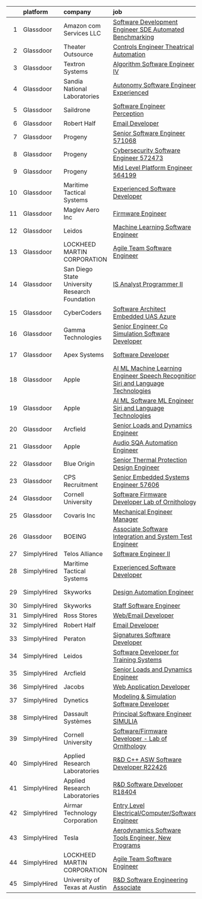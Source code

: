 

|    | platform    | company                                        | job                                                                                                                                                                                                                                                                                                                                                                                                                                                                                                                                                                                                                                                                                                                                                                                                                                                                                                                                                                                                                                                                                                                                                                                                                                                                                                                                                                                                                                                                                        | update_time   | location        |
|---:|:------------|:-----------------------------------------------|:-------------------------------------------------------------------------------------------------------------------------------------------------------------------------------------------------------------------------------------------------------------------------------------------------------------------------------------------------------------------------------------------------------------------------------------------------------------------------------------------------------------------------------------------------------------------------------------------------------------------------------------------------------------------------------------------------------------------------------------------------------------------------------------------------------------------------------------------------------------------------------------------------------------------------------------------------------------------------------------------------------------------------------------------------------------------------------------------------------------------------------------------------------------------------------------------------------------------------------------------------------------------------------------------------------------------------------------------------------------------------------------------------------------------------------------------------------------------------------------------|:--------------|:----------------|
|  1 | Glassdoor   | Amazon com Services LLC                        | [Software Development Engineer  SDE  Automated Benchmarking](https://www.glassdoor.com/partner/jobListing.htm?pos=118&ao=1136043&s=58&guid=0000018382f5a8edb900cd948e725dd0&src=GD_JOB_AD&t=SR&vt=w&cs=1_f785da1a&cb=1664349481738&jobListingId=1008144113447&jrtk=3-0-1ge1fbae3kuji801-1ge1fbaemi7nu800-93604167f71390ef-)                                                                                                                                                                                                                                                                                                                                                                                                                                                                                                                                                                                                                                                                                                                                                                                                                                                                                                                                                                                                                                                                                                                                                                | 11d           | Seattle, WA     |
|  2 | Glassdoor   | Theater Outsource                              | [Controls Engineer   Theatrical Automation](https://www.glassdoor.com/partner/jobListing.htm?pos=124&ao=1136043&s=58&guid=0000018382f5a8edb900cd948e725dd0&src=GD_JOB_AD&t=SR&vt=w&ea=1&cs=1_edb67d57&cb=1664349481739&jobListingId=1008149531471&jrtk=3-0-1ge1fbae3kuji801-1ge1fbaemi7nu800-67f7b1ecdf14d1e3-)                                                                                                                                                                                                                                                                                                                                                                                                                                                                                                                                                                                                                                                                                                                                                                                                                                                                                                                                                                                                                                                                                                                                                                            | 8d            | Syracuse, NY    |
|  3 | Glassdoor   | Textron Systems                                | [Algorithm Software Engineer IV](https://www.glassdoor.com/partner/jobListing.htm?pos=121&ao=1136043&s=58&guid=0000018382f5a8edb900cd948e725dd0&src=GD_JOB_AD&t=SR&vt=w&cs=1_ad9d5b2f&cb=1664349481738&jobListingId=1008158375340&jrtk=3-0-1ge1fbae3kuji801-1ge1fbaemi7nu800-2e4fd736068b0de0-)                                                                                                                                                                                                                                                                                                                                                                                                                                                                                                                                                                                                                                                                                                                                                                                                                                                                                                                                                                                                                                                                                                                                                                                            | 4d            | Wilmington, MA  |
|  4 | Glassdoor   | Sandia National Laboratories                   | [Autonomy Software Engineer  Experienced ](https://www.glassdoor.com/partner/jobListing.htm?pos=122&ao=1136043&s=58&guid=0000018382f5a8edb900cd948e725dd0&src=GD_JOB_AD&t=SR&vt=w&cs=1_98895ad1&cb=1664349481739&jobListingId=1008158317621&jrtk=3-0-1ge1fbae3kuji801-1ge1fbaemi7nu800-547e78c4383871e9-)                                                                                                                                                                                                                                                                                                                                                                                                                                                                                                                                                                                                                                                                                                                                                                                                                                                                                                                                                                                                                                                                                                                                                                                  | 4d            | Albuquerque, NM |
|  5 | Glassdoor   | Saildrone                                      | [Software Engineer   Perception](https://www.glassdoor.com/partner/jobListing.htm?pos=114&ao=1136043&s=58&guid=0000018382f5a8edb900cd948e725dd0&src=GD_JOB_AD&t=SR&vt=w&cs=1_85c0a2e8&cb=1664349481736&jobListingId=1008156970798&jrtk=3-0-1ge1fbae3kuji801-1ge1fbaemi7nu800-51594aeaa2ed0247-)                                                                                                                                                                                                                                                                                                                                                                                                                                                                                                                                                                                                                                                                                                                                                                                                                                                                                                                                                                                                                                                                                                                                                                                            | 5d            | Alameda, CA     |
|  6 | Glassdoor   | Robert Half                                    | [Email Developer](https://www.glassdoor.com/partner/jobListing.htm?pos=104&ao=1110586&s=58&guid=0000018382f5a8edb900cd948e725dd0&src=GD_JOB_AD&t=SR&vt=w&ea=1&cs=1_98759289&cb=1664349481735&jobListingId=1008145675095&cpc=5EFBB0462F9C6B7A&jrtk=3-0-1ge1fbae3kuji801-1ge1fbaemi7nu800-1d30b377a342ae9d--6NYlbfkN0CpzDdaQkua3np5pkmj49lKioZwmwxQ-yx5plwbYmV_MzWNBoPgCjn5bOtxNwC6GJ4nMXlh70SbCFcICXIgnZkuA1M2Q3cbZxvyy2idv8eL8hhk9lI80DRwFm1NMXGvI86YHjJOPaVV2F-OE7mVDddpF962aw6WMRMYnU2tZV44lSwwG1i4aejlZsC4F7n_UkiFbv4jwEZ7XYJ2A92OBKPNIeJWW11hpZQQs46kzsDcjw4dkbmbquheduUqKkJyfM33ZvFNTFzay4xxejAFlvrclcvgbmGF_yuFQe7Rrqyak97wzz-f7RbAvbKPlcSAvzxUs6C1dOKE1kHQOQwB4Yg2LIxn6mU_esCX9aAuO1dB1G1m1UdKscpYFIzNYFGKi9TKhx7-8qcoi9Qz-o136n0JMH8PC7aDAHgm1G57LAYALi2M7DV16ahXZNy7-R-TxlYhl9dEHWBmr7fSHSVaTWsSjQolbSpqdgX4uF7jkBiLdoZk3zpgZ7OXHdDsT8c15X2z1W33_3ITruCEJxa3E20JPRzwZ4K31Q_Qvie65JgwchWJRX5icS3x)                                                                                                                                                                                                                                                                                                                                                                                                                                                                                                                                                                                 | 11d           | Denver, CO      |
|  7 | Glassdoor   | Progeny                                        | [Senior Software Engineer   571068 ](https://www.glassdoor.com/partner/jobListing.htm?pos=126&ao=1136043&s=58&guid=0000018382f5a8edb900cd948e725dd0&src=GD_JOB_AD&t=SR&vt=w&cs=1_4998a2d3&cb=1664349481739&jobListingId=1008146023366&jrtk=3-0-1ge1fbae3kuji801-1ge1fbaemi7nu800-f0fd6c0004d9c04e-)                                                                                                                                                                                                                                                                                                                                                                                                                                                                                                                                                                                                                                                                                                                                                                                                                                                                                                                                                                                                                                                                                                                                                                                        | 11d           | Canonsburg, PA  |
|  8 | Glassdoor   | Progeny                                        | [Cybersecurity Software Engineer  572473 ](https://www.glassdoor.com/partner/jobListing.htm?pos=120&ao=1136043&s=58&guid=0000018382f5a8edb900cd948e725dd0&src=GD_JOB_AD&t=SR&vt=w&cs=1_7576ad66&cb=1664349481738&jobListingId=1008152479604&jrtk=3-0-1ge1fbae3kuji801-1ge1fbaemi7nu800-7fa1238e0bf37ee1-)                                                                                                                                                                                                                                                                                                                                                                                                                                                                                                                                                                                                                                                                                                                                                                                                                                                                                                                                                                                                                                                                                                                                                                                  | 7d            | Manassas, VA    |
|  9 | Glassdoor   | Progeny                                        | [Mid Level Platform Engineer  564199 ](https://www.glassdoor.com/partner/jobListing.htm?pos=117&ao=1136043&s=58&guid=0000018382f5a8edb900cd948e725dd0&src=GD_JOB_AD&t=SR&vt=w&cs=1_be554c68&cb=1664349481738&jobListingId=1008166738068&jrtk=3-0-1ge1fbae3kuji801-1ge1fbaemi7nu800-36f873a77d8c6e5e-)                                                                                                                                                                                                                                                                                                                                                                                                                                                                                                                                                                                                                                                                                                                                                                                                                                                                                                                                                                                                                                                                                                                                                                                      | 24h           | Manassas, VA    |
| 10 | Glassdoor   | Maritime Tactical Systems                      | [Experienced Software Developer](https://www.glassdoor.com/partner/jobListing.htm?pos=102&ao=1110586&s=58&guid=0000018382f5a8edb900cd948e725dd0&src=GD_JOB_AD&t=SR&vt=w&ea=1&cs=1_5fbaf375&cb=1664349481735&jobListingId=1008149197652&cpc=C17E88BEEFAF6676&jrtk=3-0-1ge1fbae3kuji801-1ge1fbaemi7nu800-81bb24394b5abab6--6NYlbfkN0AtR68e5gWpPxoovZgA7Udo-dcymoK0NpHFMpIgh7LYzw56sJYO5BCaP-bqJbaXFb_-ej51BS-QNSIWQaRzNmG2_RvMR4LiDIjiWnQ0kaTCf_kylRMyRIsBM2wpIDBlBWIhyaDEsQtPzD_cB10uLc6yBP3cPpsqVA5vTZpkP-AhwayiN2eDEH1kNS-S8pAfwLKGqWOti1TJFSkunzm37z7CMGJtQ5P9JYVrgMRP9DLV_pPRHzcUJR-pJGywQRSc-yEo6UT1F3vkfH8ef2ZDG_CbDHSFhf62MCV_65M1KVEoeAuR0kzuKrQFYVbPRxWTsXiemyPcCLM9dhxfCo9ipEeRIPLCdRnbMUtk0RL9OMyrfg3CsbrYdcCRu5CCI0I-tlkET1x8PPTVr50iR5gUx3aBF0EvbVO_Pd-tg-NFXzVwwSv2yO6ap0JcLcK5_qeKEcAfFCbwit8IVH6eq8_F6KahuIT8Bi7bFYUDwq3CTnosGyyfqY5p00v0MOmTuqEkfwJYFWP-WLu8bi5ylKRIFqIx)                                                                                                                                                                                                                                                                                                                                                                                                                                                                                                                                                                                                  | 8d            | Melbourne, FL   |
| 11 | Glassdoor   | Maglev Aero Inc                                | [Firmware Engineer](https://www.glassdoor.com/partner/jobListing.htm?pos=115&ao=1136043&s=58&guid=0000018382f5a8edb900cd948e725dd0&src=GD_JOB_AD&t=SR&vt=w&ea=1&cs=1_0ea26247&cb=1664349481738&jobListingId=1008164317202&jrtk=3-0-1ge1fbae3kuji801-1ge1fbaemi7nu800-7b0872439c1fc02d-)                                                                                                                                                                                                                                                                                                                                                                                                                                                                                                                                                                                                                                                                                                                                                                                                                                                                                                                                                                                                                                                                                                                                                                                                    | 1d            | Boston, MA      |
| 12 | Glassdoor   | Leidos                                         | [Machine Learning Software Engineer](https://www.glassdoor.com/partner/jobListing.htm?pos=106&ao=1110586&s=58&guid=0000018382f5a8edb900cd948e725dd0&src=GD_JOB_AD&t=SR&vt=w&cs=1_ffa6adcb&cb=1664349481735&jobListingId=1008154058643&cpc=07D58528F3898F33&jrtk=3-0-1ge1fbae3kuji801-1ge1fbaemi7nu800-ae7c0370de18daf7--6NYlbfkN0CZUO70VSdYKA8PR3jfrSh5ljhqJhfDt0PzQCMubt8cRihWbmqO_-Ccw6DGinMZCyK2ZE0rkuApsHeGNKrS9WTgWTVzUq_zBkMtMKRl2EVMdGDdu3O6zficjxrw1LNdb1H9xU-dLv_XXB74BQOK0elhW8zL9Y6v8u2TAJaWLAm3Z1avqO64-u2C5QO8TjHmnF1EyY8lmvmMfuUsqSu2VSNfQCcC03T3wS2ru4vvNFSDudqQEDP-nbbG4CLOU0K-97t7svvq_BjVrFCV5_qP-F3QLVBsGwKTxdHohLYolRtkMvhUuLhtFxCaKv1_39h02lesMjEJB27zvOi_7y38rZ7R_2x80tnfNoafmEqSadVcGlYAN-9CSuscFquNKseugfXwC_ZsT1ts7vLDrkFubREz5SQ5EANVb0NobCDplsGapNYd_5IpY3zMBPguhXml8ua87B12csXH9-Vcnzfy3PpnzFMiRS07PXEuZ4lTNanaodiozUMsGEhjpBgkoV8LdnLNlB4VElTPbc24NkvmOypYFbrVrX587xJzuyj-EWU8ZnczA42AtZw0mx58AXYldhfRr5JgagbN4IZGZkv6kem3UEJP92-PmsbOVtjCUdtcnxqs8FBQyQv-aO43OcAjVZwgV6m5aKljbUMNHgXa_ZH9)                                                                                                                                                                                                                                                                                                                                                                                                                                                                   | 6d            | Arlington, VA   |
| 13 | Glassdoor   | LOCKHEED MARTIN CORPORATION                    | [Agile Team Software Engineer](https://www.glassdoor.com/partner/jobListing.htm?pos=107&ao=1110586&s=58&guid=0000018382f5a8edb900cd948e725dd0&src=GD_JOB_AD&t=SR&vt=w&cs=1_b6105f71&cb=1664349481735&jobListingId=1008157427345&cpc=451933188B21919D&jrtk=3-0-1ge1fbae3kuji801-1ge1fbaemi7nu800-c601795b34351101--6NYlbfkN0BuMqUtaNIakuoGTB-u7I0EvtcrTK1_bHO6_bsORPCvsL7zkQUfIzpY4doIgp_GoHrdWwRHLC1L1F-NTj7I9bniL9bd7P7cGA1R3ynlaMUiL1G1I1fQGpDJM8PDMow5kSXMVLGknX_E_ksfSda1IQx-WOKLNd1bNNBCCPk3Y7j18NpYzAw-ma0fQYmxkRHuD_m2CoOcRmlLyHvO0tu0hEiGpDAJQdYgZxmAJ3jSgwllxPbUfMioEcdMoDFlLJH3EKUmV2IA8nHbeCElgS25sBx0XEy_SmryPixZ0_ouBqHWOPiNgoVx62qZIvO0VA110zkZhZaXBEi7jkSwjAvIxAyUDau3Ax6xtmEVPxVi1yQAfnFrJY_zCFJ6nJ0R0tRlB4Wtf1qxDLBBFfad6tzftXkVgheCuiw-b7car3NzdcJHDesEM6RvfffkRQRziwwMKsVOHj2ABDfNz4Yj8w8I6lA8ijiEblwl1-odYVNezIaVbmcKc3u7CuQ86bdmjoIimidKWV0ap_2hj4BU9IfPZM9rxl_jOA7Mwhwb8ejdjn-8R1yXzb02xPhNVN60P5ln6Zd0qSyJ3WabcTpI6_Kb3gG9u7K8qMc6LaEENDo2BskoVxW_DVfWDE-y5aZeMjpQV1muiW2seYtIVQ%3D%3D)                                                                                                                                                                                                                                                                                                                                                                                                                                                                             | 5d            | Manassas, VA    |
| 14 | Glassdoor   | San Diego State University Research Foundation | [IS Analyst Programmer II](https://www.glassdoor.com/partner/jobListing.htm?pos=123&ao=1136043&s=58&guid=0000018382f5a8edb900cd948e725dd0&src=GD_JOB_AD&t=SR&vt=w&cs=1_7787cc91&cb=1664349481739&jobListingId=1008150424630&jrtk=3-0-1ge1fbae3kuji801-1ge1fbaemi7nu800-f3dab425f644b186-)                                                                                                                                                                                                                                                                                                                                                                                                                                                                                                                                                                                                                                                                                                                                                                                                                                                                                                                                                                                                                                                                                                                                                                                                  | 7d            | San Diego, CA   |
| 15 | Glassdoor   | CyberCoders                                    | [Software Architect  Embedded UAS  Azure ](https://www.glassdoor.com/partner/jobListing.htm?pos=110&ao=1110586&s=58&guid=0000018382f5a8edb900cd948e725dd0&src=GD_JOB_AD&t=SR&vt=w&ea=1&cs=1_f9721539&cb=1664349481736&jobListingId=1008158078105&cpc=AC285F3A3ECA6BB0&jrtk=3-0-1ge1fbae3kuji801-1ge1fbaemi7nu800-6159a9ce0217bfcf--6NYlbfkN0CpFJQzrgRR8WqXWK1qKKEqALWJw739KlKqr2H-MSI4eoBlI4EFrmor2FYZMP3muM1Zj5alCTrgiG47P8p1XC-vjAbpcQWSnmAO6slhXWpQBNmJL4Tt9dqe-UfI0cbv3HUyzo55HpunJUVpj8NBtiMocWmnqwAEIHcuGh6flMlT2TuA-D53Iyu4C-p1RUCoNpziTprC52ZYSxQCU8a5e62nWHzsXxbWMDsVzucIpEF6Qyb9cCExlr7y4G8943gDQWexXDFJ1lLdiW2rtVY2UvT_LNFPH0RnJ3FRIHALdQe9VMFyEehRTmmsh9m_Rt2xnrNAhcHfZelq-n96Ufu55XVhQXrt7pcuaVt3jGUKzrleuUSsSKMtWPVRWHhL89gZ3ELxzbzPjKeZsqCD-oFkwLVj6QwUeK-XE6Ai7uWFqWJVSQlEM5r7zSXOIvt_uLgJnU06mt43BiFEG0yFdILRlE7HZYzaKP2l8GCz2X8XSzSzVyVi9L8OkgNmbe0JC0maZBpsvlxvffz4TrBupQLa3XQAVfV7F0HXxfefxW9wk0v4DAAmpRlPWs6l-fIcM4wsWylN1U6BODRUI7aQOQWA2Od6o8Y2P6A2okc8BZeHsgNk8U8gxpiPhvw17bm4Nd-sa7NHH9wt58irS7_DLg6GtHSeBFjIL67ZIGmnMO8PF8EiH3bNipKdaZq8D7m7hMc8OP5nALsZhDhPI74NvGvvq2NAB6FoRClhcGAHHG3vejdlpRlTE2n0KF9m7IyCM1Uefdj0s-fP0hLDaRQ1k6W8RKijdiQEkX-LWSXje0SbZFWv-6XqEVLYlvtE_NEe6eXpy_gTPKIoJvUGWA3FReFsNukeEiZx89gNdmiiAIWHTyJxpO4lIYndhi8MMiWeu0ntDUAlu2Obf0XDzr2R0L9RLKGV3x_yGq9ERpkhlFp6_Sqe8O1odGL4W4f8auTbOTOAMAlCU6JUwOuatuYNr34mDjKRyTzLmv7l9niiqHSJebIKXObGvfmLTl8UyF_l5JbhBi0%3D)                                                                          | 4d            | Long Beach, CA  |
| 16 | Glassdoor   | Gamma Technologies                             | [Senior Engineer   Co Simulation Software Developer](https://www.glassdoor.com/partner/jobListing.htm?pos=119&ao=1136043&s=58&guid=0000018382f5a8edb900cd948e725dd0&src=GD_JOB_AD&t=SR&vt=w&cs=1_dfa90135&cb=1664349481738&jobListingId=1008157358274&jrtk=3-0-1ge1fbae3kuji801-1ge1fbaemi7nu800-5fe5ab05dd114255-)                                                                                                                                                                                                                                                                                                                                                                                                                                                                                                                                                                                                                                                                                                                                                                                                                                                                                                                                                                                                                                                                                                                                                                        | 5d            | Westmont, IL    |
| 17 | Glassdoor   | Apex Systems                                   | [Software Developer](https://www.glassdoor.com/partner/jobListing.htm?pos=108&ao=1110586&s=58&guid=0000018382f5a8edb900cd948e725dd0&src=GD_JOB_AD&t=SR&vt=w&ea=1&cs=1_eaec62de&cb=1664349481736&jobListingId=1008143341273&cpc=2CAED5C921A5F994&jrtk=3-0-1ge1fbae3kuji801-1ge1fbaemi7nu800-28844eac39369d01--6NYlbfkN0DqWjE27Bj7wQp7zwejGyju2OyxUuq4SEucXSyN07WCWejYvQmJsgF2DYF8Y-TYieAFOYR7mwoVX3UFdAgmeb2F2B3opQw2wHm_zyLHmy4TCBnCgpLmuLRoHVj1p-weLc43NmWqS76UxEsRtpvNfmgjelNHp-FkrimqmxUiFI9vrws21Ve9iOwDkgPE3mAosA8a6IhbvWKZqGeolnVE9K_qb74LP83aO48i4zG1q59sigyalDAeQp6nOnoU5PkVsQpwZ6m1_X97Oh2BGaXIC39_XAJtk8iA8at9eW1VrbmYZcVbKvS7JFEXormOg-MGjMdRszzYjW_0wKg0SBDt9hk88KN9nMgYluAVlSHC7D0eDdjrHROeqc24BqLcu3tBwlJZKLCFGI8STQX5m7fEZsEKbMhA18krd7aO3n9ez5UBsN16876N-fln978xL7xfARKL2aOMbgpBaFzQJub1DaUj7ca4BOdqsV8p4lQRdi7zM_IP17xh8UAVLy8myHVxSODu-f47zR9yXO4ws7lEwQRPulZt7eIYQxeIOqdB_nT7UGrLXdFQSPVp4nUHkARMOJvy9JRlI8PEjozdK4yLAae-Edquz2S_16GbHpGG-tZDV6KeHPaiiWVJZl3RKa2hURQYHIpZBv65mQ%3D%3D)                                                                                                                                                                                                                                                                                                                                                                                                                                                                                  | 12d           | Bethesda, MD    |
| 18 | Glassdoor   | Apple                                          | [AI ML   Machine Learning Engineer  Speech Recognition   Siri and Language Technologies](https://www.glassdoor.com/partner/jobListing.htm?pos=103&ao=1110586&s=58&guid=0000018382f5a8edb900cd948e725dd0&src=GD_JOB_AD&t=SR&vt=w&cs=1_52d3ddff&cb=1664349481735&jobListingId=1008159703151&cpc=AF770993EC679D41&jrtk=3-0-1ge1fbae3kuji801-1ge1fbaemi7nu800-4f40d1ffbdbc7e78--6NYlbfkN0BvKrLyj5gPmtZO9T8euul8TCxuuKNOtzRJOomxnwSEodTz2Bc-sPZlm1JPYWoVnTE362bmPN7EoBu0G6p0_HpQ3UJ8bQEXFgF7uRsTvO-YMWnPq15QtaD6YFvZfRuZSg96NiD5iZQ6LtxJi44l8DMKiAHyAf-Bja1e0TjqeLESrXTHOkCttnXu__p8_7lEtJV2R3cpKTk1X54CH2whUZ103jgyzzPD6AhSx8aeNPyj3zow4q9Jb5OZPkgJCxOHudQF35EFBgy3snq3wcKOyS4nWJmmB9hL9E_XQtci0jWTgaYW6CE689kQ_HIeCKwnX1m3rKYu5Wi2uMW98PA6cglf92eDl84aLlKNxq4k-PSc4jOp8iiA5zbNNM9WSpWiwvadWHZc1agfaqESmt98bS2yqvbo9Uf2vy8PWsz30dmnypNKo02nY1-G_vjVG5njGdfHvAQK5vhMpABTQU7xifz24UVv3T_tU5Lv1c_MmtQApyVhfZpDMTl9x-4tziabVZTNYB5Cw4eB634ocR-wbHEHyERGXGLtB7tyF6XlLTkZEzyQpe_FtsfNFWOr07R6vdi6AJAfpkdiU6PTH4V1F3xc6SJPFR9x3jo_0p1A1OJiulX3-YUAanQ68EUbxYlnzJLF6n1hsE9JO9nNpm7ZNiQUsFDMv_pz4ZoUWtlCYDlk_gbPVLr8ZqsWC94SmxQxk-wpDa7aj-OJtqA51KfC0ubGryv7QIxgmti2UdwvUD_L7B1FAwvgO668QPPuehvgc9eT-POMmIjF23_CCj84F3lyT_QPo1OULeFXt3dRTA0MrBKahlFEXUZq9V-P-Twob23wTzIR1N392HJzvoYGEFxZZIfpUHKyLwMwcWSFCHGjLAniDmZB4o6TrJKG-n1wJC4O-24VB1BCnNZ0dJQr-036ly3_B6Q-k9EwI38jhT4pX-jiXVciMAQ6u7nv6W-YuWL1NTzE49oPvYtX9vlfsMNb0lBJbZgzZ5xkUFBW8KVn-ki8p_MNhhAlWZGSI-z2GB6vY5GwpIi1E7cd8TpTMN8bZmPW1vaZn5s%3D) | 3d            | Cambridge, MA   |
| 19 | Glassdoor   | Apple                                          | [AI ML   Software  ML  Engineer  Siri and Language Technologies](https://www.glassdoor.com/partner/jobListing.htm?pos=111&ao=1136043&s=58&guid=0000018382f5a8edb900cd948e725dd0&src=GD_JOB_AD&t=SR&vt=w&cs=1_d03ab6ff&cb=1664349481736&jobListingId=1008146904371&jrtk=3-0-1ge1fbae3kuji801-1ge1fbaemi7nu800-c37c15d6316a917e-)                                                                                                                                                                                                                                                                                                                                                                                                                                                                                                                                                                                                                                                                                                                                                                                                                                                                                                                                                                                                                                                                                                                                                            | 10d           | Cambridge, MA   |
| 20 | Glassdoor   | Arcfield                                       | [Senior Loads and Dynamics Engineer](https://www.glassdoor.com/partner/jobListing.htm?pos=101&ao=1110586&s=58&guid=0000018382f5a8edb900cd948e725dd0&src=GD_JOB_AD&t=SR&vt=w&ea=1&cs=1_3692a659&cb=1664349481735&jobListingId=1008156728757&cpc=2442D01AF70C0A8F&jrtk=3-0-1ge1fbae3kuji801-1ge1fbaemi7nu800-1877bede92c808a3--6NYlbfkN0Aiur-s0w1ecieYSDQAiv-uLYLftpJidGWuKR3kSJYF_ksnj4VBwti5kCzrU5P_S6oeiaeDO5KLkdHiwR6E9byr8ZzH7OWR5C3O74ZvvbTZIqKbRXFn4W_dMi9Rxm0zyCJA07uJpuiz-RWq98MNVpK7ioNnLdszkOsOybj0PFtZnNStw-A7-huc9mLk-R1yZ2PAcybxq1xrUpPjn2aeO_oz_qWz5kZrGhw-kLxuvDm_HDgkaKPU_KfSLEI-ER7jx5P2z79apxiNMELnJ0y7syjwEWCTN9snrd5yPc8ZjSkU_OrduIyrpn6TUTFnZZH9XmIDxOChlMW4X5sPKEPSA7jHsVF51f2fL_w0-1uGjTk9ADu3Mx0TxNIgpHHjeUl_FbtFG4CrY5y849WSUyHdWxpLGTWnvKJz4yphDbXchb9mA_9bNh_EMSCmG2GdvB8eAhZfTGiXVrS1oxf6dICOlNxiJbIz9iXwwNcwUz7p__GVj7wdsO7sSGJontf9-N2L9m4V5fUhuBJ67Dzo2aC8KtPf0P7Qqdxmt8U%3D)                                                                                                                                                                                                                                                                                                                                                                                                                                                                                                                                                                                | 5d            | United States   |
| 21 | Glassdoor   | Apple                                          | [Audio SQA Automation Engineer](https://www.glassdoor.com/partner/jobListing.htm?pos=112&ao=1136043&s=58&guid=0000018382f5a8edb900cd948e725dd0&src=GD_JOB_AD&t=SR&vt=w&cs=1_9be0f2ce&cb=1664349481736&jobListingId=1008146904400&jrtk=3-0-1ge1fbae3kuji801-1ge1fbaemi7nu800-2883d3b1dd5e8401-)                                                                                                                                                                                                                                                                                                                                                                                                                                                                                                                                                                                                                                                                                                                                                                                                                                                                                                                                                                                                                                                                                                                                                                                             | 10d           | Cupertino, CA   |
| 22 | Glassdoor   | Blue Origin                                    | [Senior Thermal Protection Design Engineer](https://www.glassdoor.com/partner/jobListing.htm?pos=125&ao=1136043&s=58&guid=0000018382f5a8edb900cd948e725dd0&src=GD_JOB_AD&t=SR&vt=w&cs=1_65c05e27&cb=1664349481739&jobListingId=1008158936314&jrtk=3-0-1ge1fbae3kuji801-1ge1fbaemi7nu800-db01abde1a5ac49e-)                                                                                                                                                                                                                                                                                                                                                                                                                                                                                                                                                                                                                                                                                                                                                                                                                                                                                                                                                                                                                                                                                                                                                                                 | 4d            | Seattle, WA     |
| 23 | Glassdoor   | CPS Recruitment                                | [Senior Embedded Systems Engineer   57606](https://www.glassdoor.com/partner/jobListing.htm?pos=109&ao=1110586&s=58&guid=0000018382f5a8edb900cd948e725dd0&src=GD_JOB_AD&t=SR&vt=w&ea=1&cs=1_80146cad&cb=1664349481736&jobListingId=1008149801340&cpc=6FC5BA77C9A4CD78&jrtk=3-0-1ge1fbae3kuji801-1ge1fbaemi7nu800-25d289ac05a5d6dc--6NYlbfkN0DgoHcTH3ZibdXDbE1VvvRa3XowIWs6m5qI-FjqauRle3m8kONFkUSrxT8FSUKqy7Wz-Yvsv1ZwG-CRYWe2HD_Zj7HHQ35gSPtmpbvQZ2wvcmhZMYWoyoBbKqHtn7iGJQ2P4WjRqktvfyQ4_R1_sunaqWeABn2kQYifpHUGlHloiutNHU2TI5mI_76vYaCccS7ZaGirmkDavBJy2Eax3oL6TKNnABeseO5FvBQg7mroX24LNsj4DvqACaEUwuwtKWMBB_aYLrX11F7iJPXRptu66bgjLex1dXHsy7jM9vLz0YTt8r-oO9_mu9b-MoFvptLAt06caAei7s0-5AXovexuz1vDNhKrTx_DrEP-M_r7bwOib6THBOBW7a-MBRI5WqEBhH9pb2tHENhg26pQ4nIFijrrPhf4ZQa_QYY17WuM1KeatdZnymJsSVMwctQOv2ff862X_Jqg8mhbnRY_83B4ZLIx-ide8wI%3D)                                                                                                                                                                                                                                                                                                                                                                                                                                                                                                                                                                                                                                          | 8d            | Amherst, NY     |
| 24 | Glassdoor   | Cornell University                             | [Software Firmware Developer   Lab of Ornithology](https://www.glassdoor.com/partner/jobListing.htm?pos=113&ao=1136043&s=58&guid=0000018382f5a8edb900cd948e725dd0&src=GD_JOB_AD&t=SR&vt=w&cs=1_ef018cfe&cb=1664349481736&jobListingId=1008166221020&jrtk=3-0-1ge1fbae3kuji801-1ge1fbaemi7nu800-9ebeabb46f350a9d-)                                                                                                                                                                                                                                                                                                                                                                                                                                                                                                                                                                                                                                                                                                                                                                                                                                                                                                                                                                                                                                                                                                                                                                          | 24h           | Ithaca, NY      |
| 25 | Glassdoor   | Covaris  Inc                                   | [Mechanical Engineer  Manager](https://www.glassdoor.com/partner/jobListing.htm?pos=116&ao=1136043&s=58&guid=0000018382f5a8edb900cd948e725dd0&src=GD_JOB_AD&t=SR&vt=w&ea=1&cs=1_f03abbad&cb=1664349481738&jobListingId=1008165749926&jrtk=3-0-1ge1fbae3kuji801-1ge1fbaemi7nu800-83b84f7bd3acea72-)                                                                                                                                                                                                                                                                                                                                                                                                                                                                                                                                                                                                                                                                                                                                                                                                                                                                                                                                                                                                                                                                                                                                                                                         | 24h           | Woburn, MA      |
| 26 | Glassdoor   | BOEING                                         | [Associate Software Integration and System Test Engineer](https://www.glassdoor.com/partner/jobListing.htm?pos=105&ao=1110586&s=58&guid=0000018382f5a8edb900cd948e725dd0&src=GD_JOB_AD&t=SR&vt=w&cs=1_7954f611&cb=1664349481735&jobListingId=1008161421316&cpc=280AB1FAEDD8D536&jrtk=3-0-1ge1fbae3kuji801-1ge1fbaemi7nu800-412634340c5a08d9--6NYlbfkN0BddK4H-tsabPiX3BvkwhvbvP4OkLNzlRX6egXJy9Hb11ERhvpR4KXHiogI9i6BJrmFVJT6wnpaJYARfgtuOQg9oRD9r6k8WeLd76Aau1-3gBRVYKhvYQYi2B9LdN9PcnAMGJuBNoNw63N0VtMC74idm_TYxUN89mmj8ZxrlAmSZVpYYeX_llDSM461YrwdAScTix4mvp-FUdO3nW12M76GuMSoAxnZ0B-qoHC6WvRwu6eHvtX9ynPGL9kjL8TwhxopJtZaf11M3vooiMtwDT7UC9902FaQaRQrUKOOx6n6mm9JcVMJl4GGo1bVRi8LV9CAX59VpOS3M1jMS3u-DIlPldnFD9VKZ2xu_SWU-SQgRBIrcRUDgrYnlsiY8c22--ooclptzZsHZdDUTtW26VHMVXXh2qpd7NY-iznY9HNy8OYHD-zsqPO4ZhmvCVbGlt8oZUvBy45ksQ%3D%3D)                                                                                                                                                                                                                                                                                                                                                                                                                                                                                                                                                                                                                                                  | 2d            | Kent, WA        |
| 27 | SimplyHired | Telos Alliance                                 | [Software Engineer II](https://www.simplyhired.com/job/kZV61agVwkyatDwMDME2qzHjMH0qxJ0TKghEY8Q5euA1eovU2CLQnQ?q=acoustic+developer)                                                                                                                                                                                                                                                                                                                                                                                                                                                                                                                                                                                                                                                                                                                                                                                                                                                                                                                                                                                                                                                                                                                                                                                                                                                                                                                                                        | Recently      | United States   |
| 28 | SimplyHired | Maritime Tactical Systems                      | [Experienced Software Developer](https://www.simplyhired.com/job/SFCNgTCASRLyKqrC1ACVdKR7NKY2JFDNa9GteUJWZNaA6WLDTGtMyQ?q=acoustic+developer)                                                                                                                                                                                                                                                                                                                                                                                                                                                                                                                                                                                                                                                                                                                                                                                                                                                                                                                                                                                                                                                                                                                                                                                                                                                                                                                                              | 8d            | Melbourne, FL   |
| 29 | SimplyHired | Skyworks                                       | [Design Automation Engineer](https://www.simplyhired.com/job/GMzk5upUbz1qF-SBrkSsFLsiN5caOM8v4mIg5O0FWal4rG395wgOhA?q=acoustic+developer)                                                                                                                                                                                                                                                                                                                                                                                                                                                                                                                                                                                                                                                                                                                                                                                                                                                                                                                                                                                                                                                                                                                                                                                                                                                                                                                                                  | Recently      | Beaverton, OR   |
| 30 | SimplyHired | Skyworks                                       | [Staff Software Engineer](https://www.simplyhired.com/job/sMQzTWbgSQUhcnp5_-lGgFikCMsm8RDBf8wqWtYMFyB4NSeCeS9wkQ?q=acoustic+developer)                                                                                                                                                                                                                                                                                                                                                                                                                                                                                                                                                                                                                                                                                                                                                                                                                                                                                                                                                                                                                                                                                                                                                                                                                                                                                                                                                     | Recently      | San Jose, CA    |
| 31 | SimplyHired | Ross Stores                                    | [Web/Email Developer](https://www.simplyhired.com/job/iapHcCXyBAwSCQxFgqTzcH6pCeCWlT5U6RhkIjo60dultz2bPETatw?q=acoustic+developer)                                                                                                                                                                                                                                                                                                                                                                                                                                                                                                                                                                                                                                                                                                                                                                                                                                                                                                                                                                                                                                                                                                                                                                                                                                                                                                                                                         | Recently      | Dublin, CA      |
| 32 | SimplyHired | Robert Half                                    | [Email Developer](https://www.simplyhired.com/job/BVIgBJgCpxv-cFy0d_7E9Pz7QxiyU_8mBeDOWeRs5Ka68IK6Es0Vsw?q=acoustic+developer)                                                                                                                                                                                                                                                                                                                                                                                                                                                                                                                                                                                                                                                                                                                                                                                                                                                                                                                                                                                                                                                                                                                                                                                                                                                                                                                                                             | 11d           | Denver, CO      |
| 33 | SimplyHired | Peraton                                        | [Signatures Software Developer](https://www.simplyhired.com/job/VhxXHzc1HuSwgvJxF9sKZQ2uXq6BwCFPmRIcEGeH9slcr0dBpgm7Wg?q=acoustic+developer)                                                                                                                                                                                                                                                                                                                                                                                                                                                                                                                                                                                                                                                                                                                                                                                                                                                                                                                                                                                                                                                                                                                                                                                                                                                                                                                                               | Recently      | Bethesda, MD    |
| 34 | SimplyHired | Leidos                                         | [Software Developer for Training Systems](https://www.simplyhired.com/job/bkZMqLcMEW3WoKMF4vv5LTlDXVzHoXRsF35WIS_tZNhHme0iBV-Cow?q=acoustic+developer)                                                                                                                                                                                                                                                                                                                                                                                                                                                                                                                                                                                                                                                                                                                                                                                                                                                                                                                                                                                                                                                                                                                                                                                                                                                                                                                                     | Recently      | Bethesda, MD    |
| 35 | SimplyHired | Arcfield                                       | [Senior Loads and Dynamics Engineer](https://www.simplyhired.com/job/ewmZjjE-VCt0grOFR0kFzm53GYDycXWhuhcTpAoa1ZYuSER0-kXQRg?q=acoustic+developer)                                                                                                                                                                                                                                                                                                                                                                                                                                                                                                                                                                                                                                                                                                                                                                                                                                                                                                                                                                                                                                                                                                                                                                                                                                                                                                                                          | 5d            | Brookpark, OH   |
| 36 | SimplyHired | Jacobs                                         | [Web Application Developer](https://www.simplyhired.com/job/CogpaxpIHmnbEoMvxXBADTVV-FKQs1Y-3EjycZxs-EGgCNBktFMYZw?q=acoustic+developer)                                                                                                                                                                                                                                                                                                                                                                                                                                                                                                                                                                                                                                                                                                                                                                                                                                                                                                                                                                                                                                                                                                                                                                                                                                                                                                                                                   | Recently      | Dearborn, MI    |
| 37 | SimplyHired | Dynetics                                       | [Modeling & Simulation Software Developer](https://www.simplyhired.com/job/jB9qNqjHCPSUt7TWPlOOQNFzSw9WO0p79NS63EVf_jwk1JX7BW6kbg?q=acoustic+developer)                                                                                                                                                                                                                                                                                                                                                                                                                                                                                                                                                                                                                                                                                                                                                                                                                                                                                                                                                                                                                                                                                                                                                                                                                                                                                                                                    | Recently      | Huntsville, AL  |
| 38 | SimplyHired | Dassault Systèmes                              | [Principal Software Engineer SIMULIA](https://www.simplyhired.com/job/EoyCNNBK4UDsF5Gx7YzyR7Q6olXn4fnrw8HCQt0MME2YG7Gjcx7NiA?q=acoustic+developer)                                                                                                                                                                                                                                                                                                                                                                                                                                                                                                                                                                                                                                                                                                                                                                                                                                                                                                                                                                                                                                                                                                                                                                                                                                                                                                                                         | Recently      | Waltham, MA     |
| 39 | SimplyHired | Cornell University                             | [Software/Firmware Developer - Lab of Ornithology](https://www.simplyhired.com/job/Dthnr8FoqGz9Dcz9av52zDsievSBV_u17bSgmv4z-AxkokLNaK2bOw?q=acoustic+developer)                                                                                                                                                                                                                                                                                                                                                                                                                                                                                                                                                                                                                                                                                                                                                                                                                                                                                                                                                                                                                                                                                                                                                                                                                                                                                                                            | Today         | Ithaca, NY      |
| 40 | SimplyHired | Applied Research Laboratories                  | [R&D C++ ASW Software Developer R22426](https://www.simplyhired.com/job/8XP0R6LMD2rgtoekPlVM5lv487R8RZr8mtW6j4w07LPhzUDNXm6zhQ?q=acoustic+developer)                                                                                                                                                                                                                                                                                                                                                                                                                                                                                                                                                                                                                                                                                                                                                                                                                                                                                                                                                                                                                                                                                                                                                                                                                                                                                                                                       | Recently      | Austin, TX      |
| 41 | SimplyHired | Applied Research Laboratories                  | [R&D Software Developer R18404](https://www.simplyhired.com/job/iYsUoC4YVp2iNY6b_JtpfN9L4H2iAgnSxyEYjA8MjR38__eDQ3Tw0g?q=acoustic+developer)                                                                                                                                                                                                                                                                                                                                                                                                                                                                                                                                                                                                                                                                                                                                                                                                                                                                                                                                                                                                                                                                                                                                                                                                                                                                                                                                               | Recently      | Austin, TX      |
| 42 | SimplyHired | Airmar Technology Corporation                  | [Entry Level Electrical/Computer/Software Engineer](https://www.simplyhired.com/job/z2fxVZM99vLfSzIS4Eq3YOhVwknu4HEQL9KGZzmxXvMPxeQugLC3TQ?q=acoustic+developer)                                                                                                                                                                                                                                                                                                                                                                                                                                                                                                                                                                                                                                                                                                                                                                                                                                                                                                                                                                                                                                                                                                                                                                                                                                                                                                                           | Recently      | Milford, NH     |
| 43 | SimplyHired | Tesla                                          | [Aerodynamics Software Tools Engineer, New Programs](https://www.simplyhired.com/job/zO8gcthxFQqgNmwD9bdYUrhRy13Ovr3XTHhU0ibGJoZo7L7tcfLxOw?q=acoustic+developer)                                                                                                                                                                                                                                                                                                                                                                                                                                                                                                                                                                                                                                                                                                                                                                                                                                                                                                                                                                                                                                                                                                                                                                                                                                                                                                                          | Recently      | Hawthorne, CA   |
| 44 | SimplyHired | LOCKHEED MARTIN CORPORATION                    | [Agile Team Software Engineer](https://www.simplyhired.com/job/Bb51HkQy-2su1GpzhGynACvjPLYE6Wvg9mIpxfLIaj4sC19YaDYgLg?q=acoustic+developer)                                                                                                                                                                                                                                                                                                                                                                                                                                                                                                                                                                                                                                                                                                                                                                                                                                                                                                                                                                                                                                                                                                                                                                                                                                                                                                                                                | 5d            | Manassas, VA    |
| 45 | SimplyHired | University of Texas at Austin                  | [R&D Software Engineering Associate](https://www.simplyhired.com/job/EBH9qDH0Ax58EtcS7HneCCVW4gYqLVAq9TnsfzRruRjBypKUE6-j8w?q=acoustic+developer)                                                                                                                                                                                                                                                                                                                                                                                                                                                                                                                                                                                                                                                                                                                                                                                                                                                                                                                                                                                                                                                                                                                                                                                                                                                                                                                                          | Recently      | Austin, TX      |
